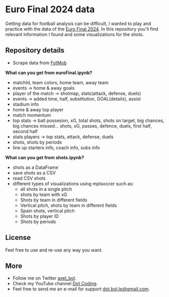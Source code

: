 # Euro Final 2024 data

Getting data for football analysis can be difficult, I wanted to play and practice with the data of the [Euro Final 2024](https://www.fotmob.com/es/matches/spain-vs-england/1wvxa5#4043985). In this repository you'll find relevant information I found and some visualizations for the shots.

## Repository details

- Scrape data from [FotMob](www.fotmob.com)

__What can you get from euroFinal.ipynb?__

- matchId, team colors, home team, away team
- events -> home & away goals
- player of the match -> shotmap, stats(attack, defense, duels)
- events -> added time, half, substitution, GOAL(details), assist
- stadium info
- home & away top player
- match momentum
- top stats -> ball possesion, xG, total shots, shots on target, big chances, big chances missed... shots, xG, passes, defence, duels, first half, second half
- stats players -> top stats, attack, defense, duels
- shots, shots by periods
- line up starters info, coach info, subs info

__What can you get from shots.ipynb?__

- shots as a DataFrame
- save shots as a CSV
- read CSV shots
- different types of visualizations using mplsoccer such as:
  - all shots in a single pitch
  - shots by team with xG
  - Shots by team in different fields
  - Vertical pitch, shots by team in different fields
  - Spain shots, vertical pitch
  - Shots by player ID
  - Shots by periods

## License

Feel free to use and re-use any way you want.

## More

- Follow me on Twitter [axel_bol](https://x.com/axel_bol).
- Check my YouTube channel [Dot Coding](https://www.youtube.com/@DotCoding).
- Feel free to send me an e-mail for support [dot.bol.lp@gmail.com](mailto:dot.bol.lp@gmail.com).
